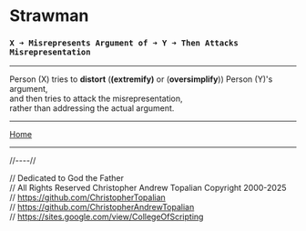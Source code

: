 # **Strawman**

### **`X ➜ Misrepresents Argument of ➜ Y ➜ Then Attacks Misrepresentation`**

---

Person (X) tries to **distort** (**(extremify)** or (**oversimplify**)) Person (Y)'s argument,  
and then tries to attack the misrepresentation,  
rather than addressing  the actual argument.

---

[Home](../../../README.md)

---

//----//

// Dedicated to God the Father  
// All Rights Reserved  Christopher Andrew Topalian Copyright 2000-2025  
// https://github.com/ChristopherTopalian  
// https://github.com/ChristopherAndrewTopalian  
// https://sites.google.com/view/CollegeOfScripting


